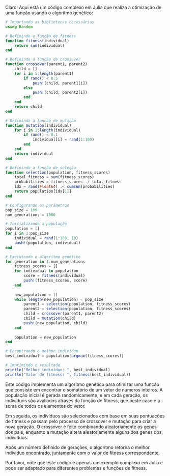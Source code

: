 Claro! Aqui está um código complexo em Julia que realiza a otimização de uma função usando o algoritmo genético:

```julia
# Importando as bibliotecas necessárias
using Random

# Definindo a função de fitness
function fitness(individual)
    return sum(individual)
end

# Definindo a função de crossover
function crossover(parent1, parent2)
    child = []
    for i in 1:length(parent1)
        if rand() < 0.5
            push!(child, parent1[i])
        else
            push!(child, parent2[i])
        end
    end
    return child
end

# Definindo a função de mutação
function mutation(individual)
    for i in 1:length(individual)
        if rand() < 0.1
            individual[i] = rand(1:100)
        end
    end
    return individual
end

# Definindo a função de seleção
function selection(population, fitness_scores)
    total_fitness = sum(fitness_scores)
    probabilities = fitness_scores ./ total_fitness
    idx = rand(Float64) .< cumsum(probabilities)
    return population[idx[1]]
end

# Configurando os parâmetros
pop_size = 100
num_generations = 1000

# Inicializando a população
population = []
for i in 1:pop_size
    individual = rand(1:100, 10)
    push!(population, individual)
end

# Executando o algoritmo genético
for generation in 1:num_generations
    fitness_scores = []
    for individual in population
        score = fitness(individual)
        push!(fitness_scores, score)
    end
    
    new_population = []
    while length(new_population) < pop_size
        parent1 = selection(population, fitness_scores)
        parent2 = selection(population, fitness_scores)
        child = crossover(parent1, parent2)
        child = mutation(child)
        push!(new_population, child)
    end
    
    population = new_population
end

# Encontrando o melhor indivíduo
best_individual = population[argmax(fitness_scores)]

# Imprimindo o resultado
println("Melhor indivíduo: ", best_individual)
println("Valor de fitness: ", fitness(best_individual))
```

Este código implementa um algoritmo genético para otimizar uma função que consiste em encontrar o somatório de um vetor de números inteiros. A população inicial é gerada randomicamente, e em cada geração, os indivíduos são avaliados através da função de fitness, que neste caso é a soma de todos os elementos do vetor. 

Em seguida, os indivíduos são selecionados com base em suas pontuações de fitness e passam pelo processo de crossover e mutação para criar a nova geração. O crossover é feito combinando aleatoriamente os genes dos pais, enquanto a mutação altera aleatoriamente alguns dos genes dos indivíduos.

Após um número definido de gerações, o algoritmo retorna o melhor indivíduo encontrado, juntamente com o valor de fitness correspondente.

Por favor, note que este código é apenas um exemplo complexo em Julia e pode ser adaptado para diferentes problemas e funções de fitness.